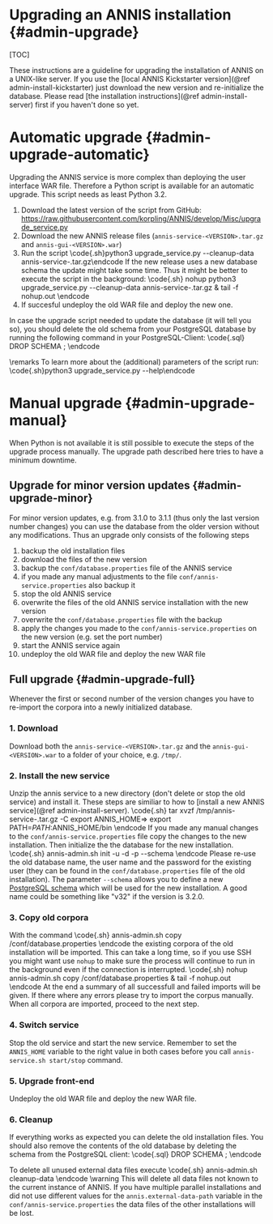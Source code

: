 Upgrading an ANNIS installation {#admin-upgrade}
==========

[TOC]

These instructions are a guideline for upgrading the installation of ANNIS on a UNIX-like server. 
If you use the [local ANNIS Kickstarter version](@ref admin-install-kickstarter) 
just download the new version and re-initialize the database.
Please read [the installation instructions](@ref admin-install-server) first if you
haven't done so yet.


Automatic upgrade {#admin-upgrade-automatic}
=================

Upgrading the ANNIS service is more complex than deploying the user interface WAR file.
Therefore a Python script is available for an automatic upgrade. This script needs as least Python 3.2.

<!-- TODO: replace "develop" with "master" once released -->
1. Download the latest version of the script from GitHub: https://raw.githubusercontent.com/korpling/ANNIS/develop/Misc/upgrade_service.py
2. Download the new ANNIS release files (```annis-service-<VERSION>.tar.gz``` and ```annis-gui-<VERSION>.war```) 
3. Run the script \code{.sh}python3 upgrade_service.py --cleanup-data <installation-directory> annis-service-<VERSION>.tar.gz\endcode
   If the new release uses a new database schema the update might take some time. Thus it might be better to execute the script in the background:
   \code{.sh}
   nohup python3 upgrade_service.py --cleanup-data <installation-directory> annis-service-<VERSION>.tar.gz &
   tail -f nohup.out
   \endcode
4. If succesful undeploy the old WAR file and deploy the new one.


In case the upgrade script needed to update the database (it will tell you so), 
you should delete the old schema from your PostgreSQL database by running the 
following command in your PostgreSQL-Client:
\code{.sql}
DROP SCHEMA <oldschema>;
\endcode

\remarks To learn more about the (additional) parameters of the script run: \code{.sh}python3 upgrade_service.py --help\endcode

Manual upgrade {#admin-upgrade-manual}
==============

When Python is not available it is still possible to execute the steps
of the upgrade process manually.
The upgrade path described here tries to have a minimum downtime.


Upgrade for minor version updates {#admin-upgrade-minor}
---------------------------------

For minor version updates, e.g. from 3.1.0 to 3.1.1 (thus only
the last version number changes) you can use the database from the older version
without any modifications. Thus an upgrade only consists of the following steps

1. backup the old installation files
2. download the files of the new version
3. backup the `conf/database.properties` file of the ANNIS service
4. if you made any manual adjustments to the file `conf/annis-service.properties` also backup it 
5. stop the old ANNIS service
6. overwrite the files of the old ANNIS service installation with the new version
7. overwrite the `conf/database.properties` file with the backup
8. apply the changes you made to the `conf/annis-service.properties` on the new version (e.g. set the port number)
9. start the ANNIS service again
10. undeploy the old WAR file and deploy the new WAR file

Full upgrade {#admin-upgrade-full}
-------------

Whenever the first or second number of the version changes you have to re-import
the corpora into a newly initialized database.

### 1. Download
Download both the `annis-service-<VERSION>.tar.gz` and the `annis-gui-<VERSION>.war`
to a folder of your choice, e.g. `/tmp/`.

### 2. Install the new service

Unzip the annis service to a new  directory (don't delete or stop the old service)
and install it. 
These steps are similiar to how to [install a new ANNIS service](@ref admin-install-server).
\code{.sh}
tar xvzf /tmp/annis-service-<VERSION>.tar.gz -C <new installation directory>
export ANNIS_HOME=<new installation directory>>
export PATH=$PATH:$ANNIS_HOME/bin
\endcode
If you made any manual changes to the `conf/annis-service.properties` file copy
the changes to the new installation.
Then initialize the the database for the new installation.
\code{.sh}
annis-admin.sh init -u <username> -d <dbname> -p <user password> --schema <new schema name>
\endcode
Please re-use the old database name, the user name and the password for the existing user (they can be found
in the `conf/database.properties` file of the old installation).
The parameter `--schema` allows you to define a new [PostgreSQL schema](http://www.postgresql.org/docs/9.1/static/ddl-schemas.html)
which will be used for the new installation. 
A good name could be something like "v32" if the version is 3.2.0.

### 3. Copy old corpora

With the command
\code{.sh}
annis-admin.sh copy <old installation director>/conf/database.properties
\endcode
the existing corpora of the old installation will be imported. This
can take a long time, so if you use SSH you might want use `nohup` to make sure 
the process will continue to run in the background even if the connection is interrupted.
\code{.sh}
nohup annis-admin.sh copy <old installation director>/conf/database.properties &
tail -f nohup.out
\endcode
At the end a summary of all successfull and failed imports 
will be given. If there where any errors please try to import the corpus
manually. When all corpora are imported, proceed to the next step.

### 4. Switch service

Stop the old service and start the
new service. Remember to set the `ANNIS_HOME` variable to the right value in
both cases before you call `annis-service.sh start/stop` command.

### 5. Upgrade front-end

Undeploy the old WAR file and deploy the new WAR file.

### 6. Cleanup

If everything works as expected you can delete the old installation files. You
should also remove the contents of the old database by deleting the schema from the
PostgreSQL client:
\code{.sql}
DROP SCHEMA <oldschema>;
\endcode

To delete all unused external data files execute
\code{.sh}
annis-admin.sh cleanup-data
\endcode
\warning This will delete all data files not known to the current instance of ANNIS.
If you have multiple parallel installations and did not use different values for
the `annis.external-data-path` variable in the `conf/annis-service.properties`
the data files of the other installations will be lost.
